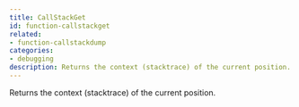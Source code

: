 ```yaml
---
title: CallStackGet
id: function-callstackget
related:
- function-callstackdump
categories:
- debugging
description: Returns the context (stacktrace) of the current position.
---
```


Returns the context (stacktrace) of the current position.
